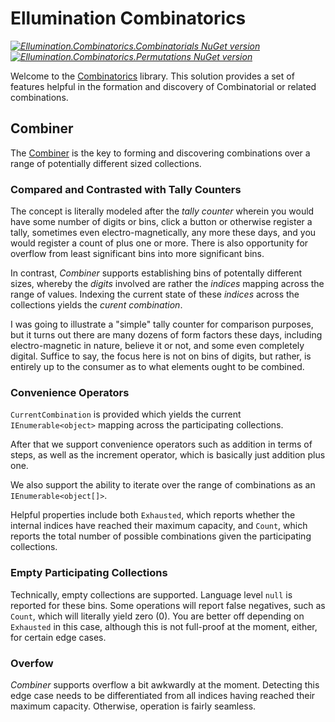 # Ellumination Combinatorics

_[![Ellumination.Combinatorics.Combinatorials NuGet version](https://img.shields.io/nuget/dt/Ellumination.Combinatorics.Combinatorials.svg?style=flat&label=nuget%3A%20Ellumination.Combinatorics.Combinatorials)](https://www.nuget.org/packages/Ellumination.Combinatorics.Combinatorials)_
_[![Ellumination.Combinatorics.Permutations NuGet version](https://img.shields.io/nuget/dt/Ellumination.Combinatorics.Permutations.svg?style=flat&label=nuget%3A%20Ellumination.Combinatorics.Permutations)](https://www.nuget.org/packages/Ellumination.Combinatorics.Permutations)_

Welcome to the [Combinatorics](https://en.wikipedia.org/wiki/Combinatorics) library. This solution provides a set of features helpful in the formation and discovery of Combinatorial or related combinations.

## Combiner

The [Combiner](https://github.com/mwpowellhtx/Ellumination.Combinatorics/src/Ellumination.Combinatorics.Combinatorial/Combiner.cs) is the key to forming and discovering combinations over a range of potentially different sized collections.

### Compared and Contrasted with Tally Counters

The concept is literally modeled after the *tally counter* wherein you would have some number of digits or bins, click a button or otherwise register a tally, sometimes even electro-magnetically, any more these days, and you would register a count of plus one or more. There is also opportunity for overflow from least significant bins into more significant bins.

In contrast, *Combiner* supports establishing bins of potentally different sizes, whereby the *digits* involved are rather the *indices* mapping across the range of values. Indexing the current state of these *indices* across the collections yields the *curent combination*.

I was going to illustrate a &quot;simple&quot; tally counter for comparison purposes, but it turns out there are many dozens of form factors these days, including electro-magnetic in nature, believe it or not, and some even completely digital. Suffice to say, the focus here is not on bins of digits, but rather, is entirely up to the consumer as to what elements ought to be combined.

### Convenience Operators

`CurrentCombination` is provided which yields the current `IEnumerable<object>` mapping across the participating collections.

After that we support convenience operators such as addition in terms of steps, as well as the increment operator, which is basically just addition plus one.

We also support the ability to iterate over the range of combinations as an `IEnumerable<object[]>`.

Helpful properties include both `Exhausted`, which reports whether the internal indices have reached their maximum capacity, and `Count`, which reports the total number of possible combinations given the participating collections.

### Empty Participating Collections

Technically, empty collections are supported. Language level `null` is reported for these bins. Some operations will report false negatives, such as `Count`, which will literally yield zero (0). You are better off depending on `Exhausted` in this case, although this is not full-proof at the moment, either, for certain edge cases.

### Overfow

*Combiner* supports overflow a bit awkwardly at the moment. Detecting this edge case needs to be differentiated from all indices having reached their maximum capacity. Otherwise, operation is fairly seamless.
